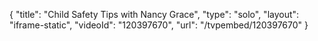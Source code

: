 {
    "title": "Child Safety Tips with Nancy Grace",
    "type": "solo",
    "layout": "iframe-static",
    "videoId": "120397670",
    "url": "\/tvpembed\/120397670"
}